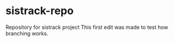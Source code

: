 # sistrack-repo
Repository for sistrack project
This first edit was made to test how branching works.
